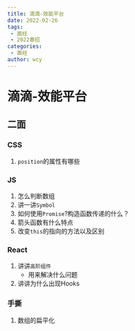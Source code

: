 ```yaml
---
title: 滴滴-效能平台
date: 2022-02-26
tags:
 - 面经
 - 2022春招
categories:
 - 面经
author: wcy
---
```

# 滴滴-效能平台
## 二面

### CSS
1. `position`的属性有哪些

### JS
1. 怎么判断数组
2. 讲一讲`Symbol`
3. 如何使用`Promise`?构造函数传递的什么？
4. 箭头函数有什么特点
5. 改变`this`的指向的方法以及区别

### React
1. 讲讲`高阶组件`
   * 用来解决什么问题
2. 讲讲为什么出现Hooks


### 手撕
1. 数组的扁平化

<comment/>
<tongji/>